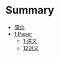 # Summary

* [简介](README.md)
* [1 Paper](Markdown/Paper/README.md)
    * [1 讲义](Markdown/Paper/论文十问.md)
    * [12讲义](Markdown/Paper/论文十问1.md)

